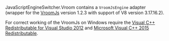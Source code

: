 JavaScriptEngineSwitcher.Vroom contains a `VroomJsEngine` adapter (wrapper for the [VroomJs](http://github.com/pauldotknopf/vroomjs-core) version 1.2.3 with support of V8 version 3.17.16.2).

For correct working of the VroomJs on Windows require the [Visual C++ Redistributable for Visual Studio 2012](https://www.microsoft.com/en-us/download/details.aspx?id=30679) and [Microsoft Visual C++ 2015 Redistributable](https://www.microsoft.com/en-us/download/details.aspx?id=53840).